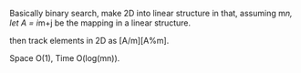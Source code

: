 
Basically binary search, make 2D into linear structure in that, assuming m*n, let A = i*m+j  be the mapping in a linear structure.       

then track elements in 2D as [A/m][A%m].    

Space O(1), Time O(log(mn)).       